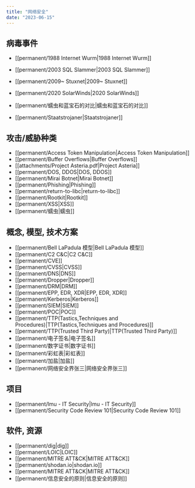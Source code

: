 ```yaml
---
title: "网络安全"
date: "2023-06-15"
---
```


## 病毒事件
- [[permanent/1988 Internet Wurm|1988 Internet Wurm]]
- [[permanent/2003 SQL Slammer|2003 SQL Slammer]]
- [[permanent/2009~ Stuxnet|2009~ Stuxnet]]
- [[permanent/2020 SolarWinds|2020 SolarWinds]]

- [[permanent/蠕虫和蓝宝石的对比|蠕虫和蓝宝石的对比]]
- [[permanent/Staatstrojaner|Staatstrojaner]]

## 攻击/威胁种类
- [[permanent/Access Token Manipulation|Access Token Manipulation]]
- [[permanent/Buffer Overflows|Buffer Overflows]]
- [[attachments/Project Asteria.pdf|Project Asteria]]
- [[permanent/DOS, DDOS|DOS, DDOS]]
- [[permanent/Mirai Botnet|Mirai Botnet]]
- [[permanent/Phishing|Phishing]]
- [[permanent/return-to-libc|return-to-libc]]
- [[permanent/Rootkit|Rootkit]]
- [[permanent/XSS|XSS]]
- [[permanent/蠕虫|蠕虫]]

## 概念, 模型, 技术方案
- [[permanent/Bell LaPadula 模型|Bell LaPadula 模型]]
- [[permanent/C2 C&C|C2 C&C]]
- [[permanent/CVE]]
- [[permanent/CVSS|CVSS]]
- [[permanent/DNS|DNS]]
- [[permanent/Dropper|Dropper]]
- [[permanent/DRM|DRM]]
- [[permanent/EPP, EDR, XDR|EPP, EDR, XDR]]
- [[permanent/Kerberos|Kerberos]]
- [[permanent/SIEM|SIEM]]
- [[permanent/POC|POC]]
- [[permanent/TTP(Tastics,Techniques and Procedures)|TTP(Tastics,Techniques and Procedures)]]
- [[permanent/TTP(Trusted Third Party)|TTP(Trusted Third Party)]]
- [[permanent/电子签名|电子签名]]
- [[permanent/数字证书|数字证书]]
- [[permanent/彩虹表|彩虹表]]
- [[permanent/加盐|加盐]]
- [[permanent/网络安全界张三|网络安全界张三]]


## 项目
- [[permanent/lmu - IT Security|lmu - IT Security]]
- [[permanent/Security Code Review 101|Security Code Review 101]]

## 软件, 资源
- [[permanent/dig|dig]]
- [[permanent/LOIC|LOIC]]
- [[permanent/MITRE ATT&CK|MITRE ATT&CK]]
- [[permanent/shodan.io|shodan.io]]
- [[permanent/MITRE ATT&CK|MITRE ATT&CK]]
- [[permanent/信息安全的原则|信息安全的原则]]
